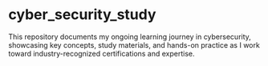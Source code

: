 # cyber_security_study

This repository documents my ongoing learning journey in cybersecurity, showcasing key concepts, study materials, and hands-on practice as I work toward industry-recognized certifications and expertise.
